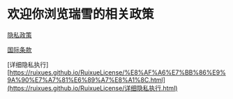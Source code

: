 # 欢迎你浏览瑞雪的相关政策

[隐私政策](https://ruixues.github.io/RuixueLicense/Lifer隐私政策.html)

[国际条款](https://ruixues.github.io/RuixueLicense/瑞雪国际协议.html)

[详细隐私执行][https://ruixues.github.io/RuixueLicense/%E8%AF%A6%E7%BB%86%E9%9A%90%E7%A7%81%E6%89%A7%E8%A1%8C.html](https://ruixues.github.io/RuixueLicense/详细隐私执行.html)